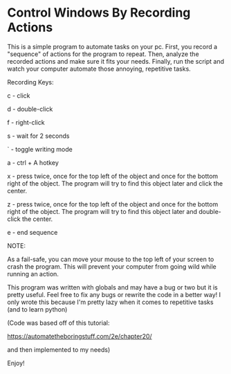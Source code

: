# Control Windows By Recording Actions
This is a simple program to automate tasks on your pc.
First, you record a "sequence" of actions for the program to repeat.
Then, analyze the recorded actions and make sure it fits your needs.
Finally, run the script and watch your computer automate those annoying,
repetitive tasks.

Recording Keys:

c - click

d - double-click

f - right-click

s - wait for 2 seconds

` - toggle writing mode

a - ctrl + A hotkey

x - press twice, once for the top left of the object and once for the bottom right of the object. The program will try to
find this object later and click the center.

z - press twice, once for the top left of the object and once for the bottom right of the object. The program will try to
find this object later and double-click the center.

e - end sequence

NOTE:

As a fail-safe, you can move your mouse to the top left of your screen to crash the program.
This will prevent your computer from going wild while running an action.

This program was written with globals and may have a bug or two but it is
pretty useful. Feel free to fix any bugs or rewrite the code in a better
way! I only wrote this because I'm pretty lazy when it comes to repetitive tasks (and to learn python)

(Code was based off of this tutorial:

https://automatetheboringstuff.com/2e/chapter20/

and then implemented to my needs)

Enjoy!
